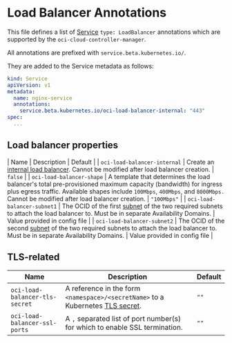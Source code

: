 # Load Balancer Annotations

This file defines a list of [Service][4] `type: LoadBalancer` annotations which are
supported by the `oci-cloud-controller-manager`.

All annotations are prefixed with `service.beta.kubernetes.io/`.

They are added to the Service metadata as follows:

```yaml
kind: Service
apiVersion: v1
metadata:
  name: nginx-service
  annotations:
    service.beta.kubernetes.io/oci-load-balancer-internal: "443"
spec:
  ...
```

## Load balancer properties

| Name | Description | Default |
| `oci-load-balancer-internal` | Create an [internal load balancer][1]. Cannot be modified after load balancer creation. | `false` |
| `oci-load-balancer-shape` | A template that determines the load balancer's total pre-provisioned maximum capacity (bandwidth) for ingress plus egress traffic. Available shapes include `100Mbps`, `400Mbps`, and `8000Mbps.` Cannot be modified after load balancer creation. | `"100Mbps"` |
| `oci-load-balancer-subnet1` | The OCID of the first [subnet][2] of the two required subnets to attach the load balancer to. Must be in separate Availability Domains. | Value provided in config file |
| `oci-load-balancer-subnet2` | The OCID of the second [subnet][2] of the two required subnets to attach the load balancer to. Must be in separate Availability Domains. | Value provided in config file |

## TLS-related

| Name | Description | Default |
| ---- | ----------- | ------- |
| `oci-load-balancer-tls-secret` | A reference in the form `<namespace>/<secretName>` to a Kubernetes [TLS secret][3]. | `""` |
| `oci-load-balancer-ssl-ports` | A `,` separated list of port number(s) for which to enable SSL termination. | `""` |

[1]: https://kubernetes.io/docs/concepts/services-networking/service/#internal-load-balancer
[2]: https://docs.us-phoenix-1.oraclecloud.com/Content/Network/Tasks/managingVCNs.htm
[3]: https://kubernetes.io/docs/concepts/services-networking/ingress/#tls
[4]: https://kubernetes.io/docs/concepts/services-networking/service/
